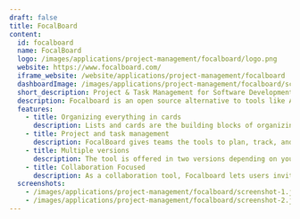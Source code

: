 ```yaml
---
draft: false
title: FocalBoard
content:
  id: focalboard
  name: FocalBoard
  logo: /images/applications/project-management/focalboard/logo.png
  website: https://www.focalboard.com/
  iframe_website: /website/applications/project-management/focalboard
  dashboardImage: /images/applications/project-management/focalboard/screenshot-1.jpeg
  short_description: Project & Task Management for Software Development Teams
  description: Focalboard is an open source alternative to tools like Asana, Trello, and Notion. Available as a stand-alone application or integrated into the Mattermost platform, Focalboard helps developers stay aligned to complete tasks, reach milestones, and achieve their goals.
  features:
    - title: Organizing everything in cards
      description: Lists and cards are the building blocks of organizing work on a FocalBoard board. Grow from there with task assignments, timelines, productivity metrics, calendars, and more.
    - title: Project and task management
      description: FocalBoard gives teams the tools to plan, track, and update multiple projects and tasks from a single platform. High accessibility, clear visibility, and real-time updates give remote teams an accurate view of all tasks.
    - title: Multiple versions
      description: The tool is offered in two versions depending on your needs. In a personal setting, you can download the application directly from the Microsoft and Apple App Store or use the desktop version on Linux. In the context of collaborative projects, Focalboard has a version to install on a personal server.
    - title: Collaboration Focused
      description: As a collaboration tool, Focalboard lets users invite others to their digital workspace. It also alerts collaborators when any changes are made to tasks within the program. The program also displays personal tasks to other team members, and allows for comments on tasks. Focalboard is where task management and collaboration features meet.
  screenshots:
    - /images/applications/project-management/focalboard/screenshot-1.jpeg
    - /images/applications/project-management/focalboard/screenshot-2.jpeg
---
```

